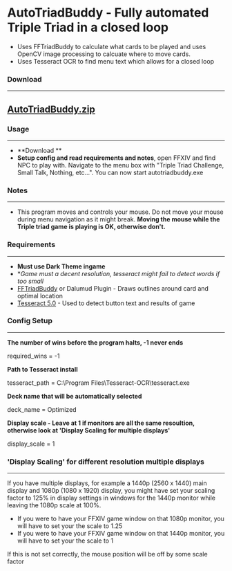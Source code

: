 # AutoTriadBuddy - Fully automated Triple Triad in a closed loop
- Uses FFTriadBuddy to calculate what cards to be played and uses OpenCV image processing to calcuate where to move cards.
- Uses Tesseract OCR to find menu text which allows for a closed loop

### Download
---
[AutoTriadBuddy.zip]
---

### Usage
---
- **Download **
- **Setup config and read requirements and notes**, open FFXIV and find NPC to play with. Navigate to the menu box with "Triple Triad Challenge, Small Talk, Nothing, etc...". You can now start autotriadbuddy.exe

### Notes
---
- This program moves and controls your mouse. Do not move your mouse during menu navigation as it might break. **Moving the mouse while the Triple triad game is playing is OK, otherwise don't.**

### Requirements
---
- **Must use Dark Theme ingame**
- **Game must a decent resolution, tesseract might fail to detect words if too small*
- [FFTriadBuddy] or Dalumud Plugin - Draws outlines around card and optimal location
- [Tesseract 5.0] - Used to detect button text and results of game

### Config Setup
---
**The number of wins before the program halts, -1 never ends**

required_wins = -1

**Path to Tesseract install**

tesseract_path = C:\Program Files\Tesseract-OCR\tesseract.exe

**Deck name that will be automatically selected**

deck_name = Optimized

**Display scale - Leave at 1 if monitors are all the same resoultion, otherwise look at 'Display Scaling for multiple displays'**

display_scale = 1

[FFTriadBuddy]: <https://github.com/MgAl2O4/FFTriadBuddy>
[Tesseract 5.0]: <https://github.com/UB-Mannheim/tesseract/wiki>
[AutoTriadBuddy.zip]: <https://github.com/blhutchings/AutoTriadBuddy/raw/master/AutoTriadBuddy-1.0.zip>

### 'Display Scaling' for different resolution multiple displays
---
If you have multiple displays, for example a 1440p (2560 x 1440) main display and 1080p (1080 x 1920) display, you might have set your scaling factor to 125% in display settings in windows for the 1440p monitor while leaving the 1080p scale at 100%.

- If you were to have your FFXIV game window on that 1080p monitor, you will have to set your the scale to 1.25
- If you were to have your FFXIV game window on that 1440p monitor, you will have to set your the scale to 1

If this is not set correctly, the mouse position will be off by some scale factor
